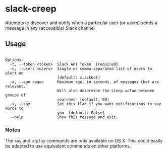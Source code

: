# slack-creep
Attempts to discover and notify when a particular user (or users) sends
a message in any (accessible) Slack channel

## Usage
```Usage: slack-creep.py [OPTIONS]

Options:
  -t, --token <token>  Slack API Token  [required]
  -u, --users <users>  Single or comma-separated list of users to alert on
                       [default: slackbot]
  -a, --age <age>      Maximum age, in seconds, of messages that are relevant.
                       Will also determine the sleep value between groups of
                       searches  [default: 60]
  -s, --say            Set this flag if you want notifications to say words to
                       you  [default: False]
  --help               Show this message and exit.
  ```

### Notes
The `say` and `afplay` commands are only available on OS X. This could easily
be adapted to use equivalent commands on other platforms.